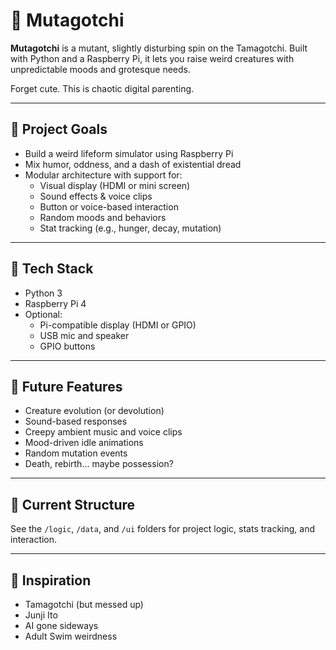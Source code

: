# 🧬 Mutagotchi

**Mutagotchi** is a mutant, slightly disturbing spin on the Tamagotchi. Built with Python and a Raspberry Pi, it lets you raise weird creatures with unpredictable moods and grotesque needs. 

Forget cute. This is chaotic digital parenting.

---

## 🎯 Project Goals

- Build a weird lifeform simulator using Raspberry Pi
- Mix humor, oddness, and a dash of existential dread
- Modular architecture with support for:
  - Visual display (HDMI or mini screen)
  - Sound effects & voice clips
  - Button or voice-based interaction
  - Random moods and behaviors
  - Stat tracking (e.g., hunger, decay, mutation)

---

## 🔧 Tech Stack

- Python 3
- Raspberry Pi 4
- Optional:
  - Pi-compatible display (HDMI or GPIO)
  - USB mic and speaker
  - GPIO buttons

---

## 🧪 Future Features

- Creature evolution (or devolution)
- Sound-based responses
- Creepy ambient music and voice clips
- Mood-driven idle animations
- Random mutation events
- Death, rebirth... maybe possession?

---

## 📁 Current Structure

See the `/logic`, `/data`, and `/ui` folders for project logic, stats tracking, and interaction.

---

## 🧠 Inspiration

- Tamagotchi (but messed up)
- Junji Ito
- AI gone sideways
- Adult Swim weirdness
